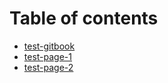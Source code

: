# Table of contents

* [test-gitbook](README.md)
* [test-page-1](test-page-1.md)
* [test-page-2](test-page-2.md)

